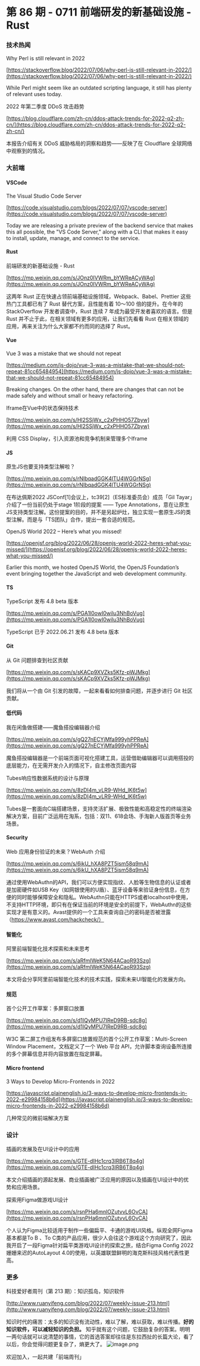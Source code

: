 # 第 86 期 - 0711 前端研发的新基础设施 - Rust
### 技术热闻
Why Perl is still relevant in 2022

[https://stackoverflow.blog/2022/07/06/why-perl-is-still-relevant-in-2022/](https://stackoverflow.blog/2022/07/06/why-perl-is-still-relevant-in-2022/)

While Perl might seem like an outdated scripting language, it still has plenty of relevant uses today.

2022 年第二季度 DDoS 攻击趋势

[https://blog.cloudflare.com/zh-cn/ddos-attack-trends-for-2022-q2-zh-cn/](https://blog.cloudflare.com/zh-cn/ddos-attack-trends-for-2022-q2-zh-cn/)

本报告介绍有关 DDoS 威胁格局的洞察和趋势——反映了在 Cloudflare 全球网络中观察到的情况。

### 大前端
#### VSCode
The Visual Studio Code Server

[https://code.visualstudio.com/blogs/2022/07/07/vscode-server](https://code.visualstudio.com/blogs/2022/07/07/vscode-server)

Today we are releasing a private preview of the backend service that makes this all possible, the "VS Code Server," along with a CLI that makes it easy to install, update, manage, and connect to the service.

#### Rust
前端研发的新基础设施 - Rust

[https://mp.weixin.qq.com/s/JOnz0IVWRm_bYWReACyWAg](https://mp.weixin.qq.com/s/JOnz0IVWRm_bYWReACyWAg)

这两年 Rust 正在快速占领前端基础设施领域，Webpack、Babel、Prettier 这些热门工具都已有了 Rust 替代方案，且性能有着 10～100 倍的提升。在今年的 StackOverflow 开发者调查中，Rust 连续 7 年成为最受开发者喜欢的语言。但是 Rust 并不止于此，在相关领域有更多的应用，让我们先看看 Rust 在相关领域的应用，再来关注为什么大家都不约而同的选择了 Rust。

#### Vue
Vue 3 was a mistake that we should not repeat

[https://medium.com/js-dojo/vue-3-was-a-mistake-that-we-should-not-repeat-81cc65484954](https://medium.com/js-dojo/vue-3-was-a-mistake-that-we-should-not-repeat-81cc65484954)

Breaking changes. On the other hand, there are changes that can not be made safely and without small or heavy refactoring.

Iframe在Vue中的状态保持技术

[https://mp.weixin.qq.com/s/Hl2SSjWx_c2xPHHO57Zbyw](https://mp.weixin.qq.com/s/Hl2SSjWx_c2xPHHO57Zbyw)

利用 CSS Display，引入资源池和竞争机制来管理多个Iframe

#### JS
原生JS也要支持类型注解啦？

[https://mp.weixin.qq.com/s/rNIbqadGGK4lTU4WGGrNSg](https://mp.weixin.qq.com/s/rNIbqadGGK4lTU4WGGrNSg)

在布达佩斯2022 JSConf[1]会议上，tc39[2]（ES标准委员会）成员「Gil Tayar」介绍了一份当前仍处于stage 1阶段的提案 —— Type Annotations，意在让原生JS支持类型注解。这份提案的目的，并不是另起炉灶，独立实现一套原生JS的类型注解。而是与「TS团队」合作，提出一套合适的规范。

OpenJS World 2022 – Here’s what you missed!

[https://openjsf.org/blog/2022/06/28/openjs-world-2022-heres-what-you-missed/](https://openjsf.org/blog/2022/06/28/openjs-world-2022-heres-what-you-missed/)

Earlier this month, we hosted OpenJS World, the OpenJS Foundation’s event bringing together the JavaScript and web development community.

#### TS
TypeScript 发布 4.8 beta 版本

[https://mp.weixin.qq.com/s/PGA1l0owI0wilu3NhBoVug](https://mp.weixin.qq.com/s/PGA1l0owI0wilu3NhBoVug)

TypeScript 已于 2022.06.21 发布 4.8 beta 版本

#### Git
从 Git 问题排查到社区贡献

[https://mp.weixin.qq.com/s/sKACp9XVZks5Kfz-pWJMkg](https://mp.weixin.qq.com/s/sKACp9XVZks5Kfz-pWJMkg)

我们将从一个由 Git 引发的故障，一起来看看如何排查问题，并逐步进行 Git 社区贡献。

#### 低代码
我在闲鱼做搭建——魔鱼搭投编辑器介绍

[https://mp.weixin.qq.com/s/gQ27nECYjMfa999yhPPReA](https://mp.weixin.qq.com/s/gQ27nECYjMfa999yhPPReA)

魔鱼搭投编辑器是一个前端页面可视化搭建工具，运营借助编辑器可以调用搭投的底层能力，在无需开发介入的情况下，自主修改页面内容

Tubes响应性数据系统的设计与原理

[https://mp.weixin.qq.com/s/8zDI4m_vLR9-WHd_lK6t5w](https://mp.weixin.qq.com/s/8zDI4m_vLR9-WHd_lK6t5w)

Tubes是一套面向C端搭建场景，支持灵活扩展、极致性能和高稳定性的终端渲染解决方案，目前广泛运用在淘系，包括：双11、618会场、手淘新人版首页等业务场景。

#### Security
Web 应用身份验证的未来？WebAuth 介绍

[https://mp.weixin.qq.com/s/6jkU_hXA8PZT5ism58q9mA](https://mp.weixin.qq.com/s/6jkU_hXA8PZT5ism58q9mA)

通过使用WebAuthn的API，我们可以方便实现指纹、人脸等生物信息的认证或者是加密硬件如USB Key（如网银使用的U盾）、蓝牙设备等来验证身份信息，在方便的同时能够保障安全和隐私。WebAuthn只能在HTTPS或者localhost中使用，不支持HTTP环境，即只有在保证当前的环境是安全的前提下，WebAuthn的这些实现才是有意义的。Avast提供的一个工具来查询自己的密码是否被泄露（https://www.avast.com/hackcheck/）

#### 智能化
阿里前端智能化技术探索和未来思考

[https://mp.weixin.qq.com/s/aRfmIWeK5N64ACaoR93Szg](https://mp.weixin.qq.com/s/aRfmIWeK5N64ACaoR93Szg)

本文将会分享阿里前端智能化技术的技术实践，探索未来UI智能化的发展方向。

#### 规范
首个公开工作草案：多屏窗口放置

[https://mp.weixin.qq.com/s/d1IQyMPU7IReD9RB-sdc8g](https://mp.weixin.qq.com/s/d1IQyMPU7IReD9RB-sdc8g)

W3C 第二屏工作组发布多屏窗口放置规范的首个公开工作草案：Multi-Screen Window Placement，文档定义了一个 Web 平台 API，允许脚本查询设备所连接的多个屏幕信息并将内容放置在指定屏幕。

#### Micro frontend
3 Ways to Develop Micro-Frontends in 2022

[https://javascript.plainenglish.io/3-ways-to-develop-micro-frontends-in-2022-e29984158b6d](https://javascript.plainenglish.io/3-ways-to-develop-micro-frontends-in-2022-e29984158b6d)

几种常见的微前端解决方案

### 设计
插画的发展及在UI设计中的应用

[https://mp.weixin.qq.com/s/GTE-dIHc1crq3IRB6T8q4g](https://mp.weixin.qq.com/s/GTE-dIHc1crq3IRB6T8q4g)

本文介绍插画的源起发展、商业插画被广泛应用的原因以及插画在UI设计中的优势和应用场景。

探索用Figma做游戏UI设计

[https://mp.weixin.qq.com/s/rsnPHa6mnlOZutvvL6OvCA](https://mp.weixin.qq.com/s/rsnPHa6mnlOZutvvL6OvCA)

个人认为Figma比较适用于制作一些偏扁平、卡通的游戏UI风格。纵观全网Figma基本都是To B 、To C类的产品应用，很少人会往这个游戏这个方向研究了，因此我开启了一段Figma针对扁平类游戏UI设计的探索之旅，结合Figma Config 2022姗姗来迟的AutoLayout 4.0的使用，以英雄联盟鲜明的海克斯科技风格代表性更高。

### 更多
科技爱好者周刊（第 213 期）：知识孤岛，知识软件

[http://www.ruanyifeng.com/blog/2022/07/weekly-issue-213.html](http://www.ruanyifeng.com/blog/2022/07/weekly-issue-213.html)

知识时代的痛苦：太多的知识没有流动性，难以了解，难以获取，难以传播。**好的知识软件，可以减轻知识的负担。**
知乎就有这个问题，它鼓励复杂的答案。明明一两句话就可以说清楚的事情，它的首选答案却往往是东拉西扯的长篇大论，看了以后，你会觉得问题更复杂了，熵更大了。
![image.png](https://cdn.nlark.com/yuque/0/2020/png/85771/1605930034828-7fc81343-651f-4a15-8465-eebe5a23cf61.png#crop=0&crop=0&crop=1&crop=1&height=31&id=C5Hpa&margin=%5Bobject%20Object%5D&name=image.png&originHeight=90&originWidth=2186&originalType=binary&ratio=1&rotation=0&showTitle=false&size=14325&status=done&style=none&title=&width=746)


欢迎加入，一起共建「前端周刊」
